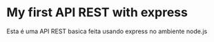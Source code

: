 # My first API REST with express
 Esta é uma API REST basica feita usando express no ambiente node.js
